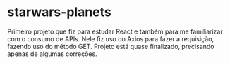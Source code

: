 # starwars-planets
 Primeiro projeto que fiz para estudar React e também para me familiarizar com o consumo de APIs. Nele fiz uso do Axios para fazer a requisição, fazendo uso do método GET. Projeto está quase finalizado, precisando apenas de algumas correções. 
